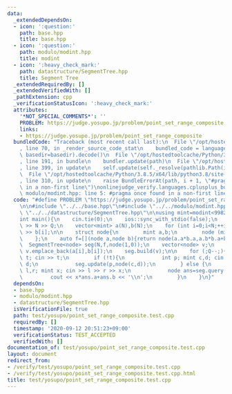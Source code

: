 ```yaml
---
data:
  _extendedDependsOn:
  - icon: ':question:'
    path: base.hpp
    title: base.hpp
  - icon: ':question:'
    path: modulo/modint.hpp
    title: modint
  - icon: ':heavy_check_mark:'
    path: datastructure/SegmentTree.hpp
    title: Segment Tree
  _extendedRequiredBy: []
  _extendedVerifiedWith: []
  _pathExtension: cpp
  _verificationStatusIcon: ':heavy_check_mark:'
  attributes:
    '*NOT_SPECIAL_COMMENTS*': ''
    PROBLEM: https://judge.yosupo.jp/problem/point_set_range_composite
    links:
    - https://judge.yosupo.jp/problem/point_set_range_composite
  bundledCode: "Traceback (most recent call last):\n  File \"/opt/hostedtoolcache/Python/3.8.5/x64/lib/python3.8/site-packages/onlinejudge_verify/documentation/build.py\"\
    , line 70, in _render_source_code_stat\n    bundled_code = language.bundle(stat.path,\
    \ basedir=basedir).decode()\n  File \"/opt/hostedtoolcache/Python/3.8.5/x64/lib/python3.8/site-packages/onlinejudge_verify/languages/cplusplus.py\"\
    , line 191, in bundle\n    bundler.update(path)\n  File \"/opt/hostedtoolcache/Python/3.8.5/x64/lib/python3.8/site-packages/onlinejudge_verify/languages/cplusplus_bundle.py\"\
    , line 399, in update\n    self.update(self._resolve(pathlib.Path(included), included_from=path))\n\
    \  File \"/opt/hostedtoolcache/Python/3.8.5/x64/lib/python3.8/site-packages/onlinejudge_verify/languages/cplusplus_bundle.py\"\
    , line 310, in update\n    raise BundleErrorAt(path, i + 1, \"#pragma once found\
    \ in a non-first line\")\nonlinejudge_verify.languages.cplusplus_bundle.BundleErrorAt:\
    \ modulo/modint.hpp: line 5: #pragma once found in a non-first line\n"
  code: "#define PROBLEM \"https://judge.yosupo.jp/problem/point_set_range_composite\"\
    \n\n#include \"../../base.hpp\"\n#include \"../../modulo/modint.hpp\"\n#include\
    \ \"../../datastructure/SegmentTree.hpp\"\n\nusing mint=modint<998244353>;\n\n\
    int main(){\n    cin.tie(0);\n    ios::sync_with_stdio(false);\n    int N,Q; cin\
    \ >> N >> Q;\n    vector<mint> a(N),b(N);\n    for (int i=0;i<N;++i) cin >> a[i]\
    \ >> b[i];\n\n    struct node{\n        mint a,b;\n        node (mint a,mint b):a(a),b(b){}\n\
    \    };\n    auto f=[](node a,node b){return node(a.a*b.a,a.b*b.a+b.b);};\n  \
    \  SegmentTree<node> seg(N,f,node(1,0));\n    vector<node> v;\n    for (int i=0;i<N;++i)\
    \ v.emplace_back(a[i],b[i]);\n    seg.build(v);\n\n    for (;Q--;){\n        int\
    \ t; cin >> t;\n        if (!t){\n            int p; mint c,d; cin >> p >> c >>\
    \ d;\n            seg.update(p,node(c,d));\n        } else {\n            int\
    \ l,r; mint x; cin >> l >> r >> x;\n            node ans=seg.query(l,r);\n   \
    \         cout << x*ans.a+ans.b << '\\n';\n        }\n    }\n}"
  dependsOn:
  - base.hpp
  - modulo/modint.hpp
  - datastructure/SegmentTree.hpp
  isVerificationFile: true
  path: test/yosupo/point_set_range_composite.test.cpp
  requiredBy: []
  timestamp: '2020-09-12 20:51:23+09:00'
  verificationStatus: TEST_ACCEPTED
  verifiedWith: []
documentation_of: test/yosupo/point_set_range_composite.test.cpp
layout: document
redirect_from:
- /verify/test/yosupo/point_set_range_composite.test.cpp
- /verify/test/yosupo/point_set_range_composite.test.cpp.html
title: test/yosupo/point_set_range_composite.test.cpp
---
```

